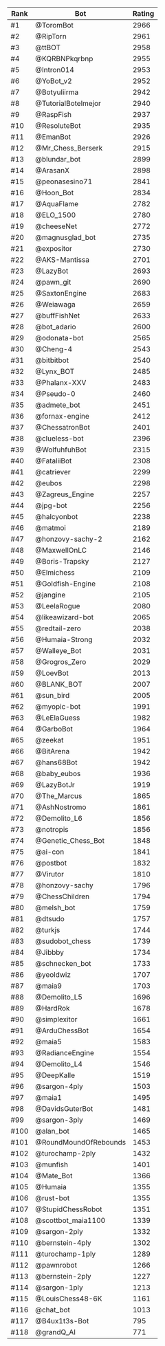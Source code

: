 Rank|Bot|Rating
---|---|---
#1|@ToromBot|2966
#2|@RipTorn|2961
#3|@ttBOT|2958
#4|@KQRBNPkqrbnp|2955
#5|@Intron014|2953
#6|@YoBot_v2|2952
#7|@Botyuliirma|2942
#8|@TutorialBotelmejor|2940
#9|@RaspFish|2937
#10|@ResoluteBot|2935
#11|@EmanBot|2926
#12|@Mr_Chess_Berserk|2915
#13|@blundar_bot|2899
#14|@ArasanX|2898
#15|@peonasesino71|2841
#16|@Hoon_Bot|2834
#17|@AquaFlame|2782
#18|@ELO_1500|2780
#19|@cheeseNet|2772
#20|@magnusglad_bot|2735
#21|@expositor|2730
#22|@AKS-Mantissa|2701
#23|@LazyBot|2693
#24|@pawn_git|2690
#25|@SaxtonEngine|2683
#26|@Weiawaga|2659
#27|@buffFishNet|2633
#28|@bot_adario|2600
#29|@odonata-bot|2565
#30|@Cheng-4|2543
#31|@bitbitbot|2540
#32|@Lynx_BOT|2485
#33|@Phalanx-XXV|2483
#34|@Pseudo-0|2460
#35|@admete_bot|2451
#36|@fornax-engine|2412
#37|@ChessatronBot|2401
#38|@clueless-bot|2396
#39|@WolfuhfuhBot|2315
#40|@FataliiBot|2308
#41|@catriever|2299
#42|@eubos|2298
#43|@Zagreus_Engine|2257
#44|@jpg-bot|2256
#45|@halcyonbot|2238
#46|@matmoi|2189
#47|@honzovy-sachy-2|2162
#48|@MaxwellOnLC|2146
#49|@Boris-Trapsky|2127
#50|@Elmichess|2109
#51|@Goldfish-Engine|2108
#52|@jangine|2105
#53|@LeelaRogue|2080
#54|@likeawizard-bot|2065
#55|@redtail-zero|2038
#56|@Humaia-Strong|2032
#57|@Walleye_Bot|2031
#58|@Grogros_Zero|2029
#59|@LoevBot|2013
#60|@BLANK_BOT|2007
#61|@sun_bird|2005
#62|@myopic-bot|1991
#63|@LeElaGuess|1982
#64|@GarboBot|1964
#65|@zeekat|1951
#66|@BitArena|1942
#67|@hans68Bot|1942
#68|@baby_eubos|1936
#69|@LazyBotJr|1919
#70|@The_Marcus|1865
#71|@AshNostromo|1861
#72|@Demolito_L6|1856
#73|@notropis|1856
#74|@Genetic_Chess_Bot|1848
#75|@ai-con|1841
#76|@postbot|1832
#77|@Virutor|1810
#78|@honzovy-sachy|1796
#79|@ChessChildren|1794
#80|@melsh_bot|1759
#81|@dtsudo|1757
#82|@turkjs|1744
#83|@sudobot_chess|1739
#84|@Jibbby|1734
#85|@schnecken_bot|1733
#86|@yeoldwiz|1707
#87|@maia9|1703
#88|@Demolito_L5|1696
#89|@HardRok|1678
#90|@simplexitor|1661
#91|@ArduChessBot|1654
#92|@maia5|1583
#93|@RadianceEngine|1554
#94|@Demolito_L4|1546
#95|@DeepKalle|1519
#96|@sargon-4ply|1503
#97|@maia1|1495
#98|@DavidsGuterBot|1481
#99|@sargon-3ply|1469
#100|@alan_bot|1465
#101|@RoundMoundOfRebounds|1453
#102|@turochamp-2ply|1432
#103|@munfish|1401
#104|@Mate_Bot|1366
#105|@Humaia|1355
#106|@rust-bot|1355
#107|@StupidChessRobot|1351
#108|@scottbot_maia1100|1339
#109|@sargon-2ply|1332
#110|@bernstein-4ply|1302
#111|@turochamp-1ply|1289
#112|@pawnrobot|1266
#113|@bernstein-2ply|1227
#114|@sargon-1ply|1213
#115|@LouisChess48-6K|1161
#116|@chat_bot|1013
#117|@B4ux1t3s-Bot|795
#118|@grandQ_AI|771
